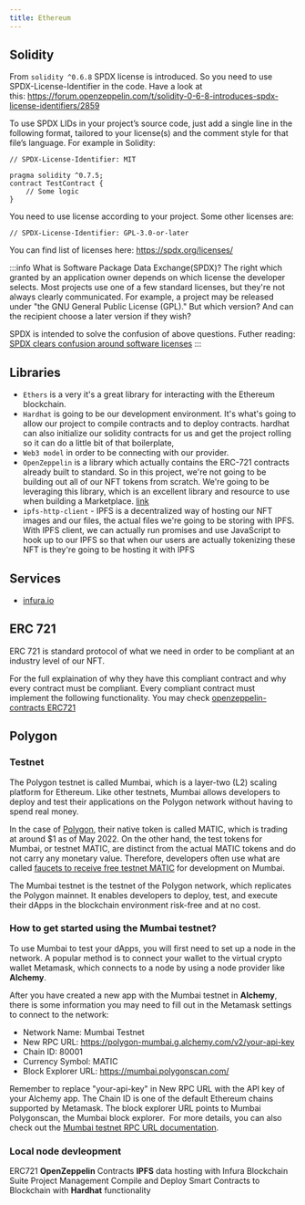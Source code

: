 ```yaml
---
title: Ethereum 
---
```


## Solidity

From `solidity ^0.6.8` SPDX license is introduced. So you need to use SPDX-License-Identifier in the code. Have a look at this: <https://forum.openzeppelin.com/t/solidity-0-6-8-introduces-spdx-license-identifiers/2859>

To use SPDX LIDs in your project’s source code,  just add a single line in the following format, tailored to your license(s) and the comment style for that file’s language.  For example in Solidity:
```
// SPDX-License-Identifier: MIT

pragma solidity ^0.7.5;
contract TestContract {
    // Some logic
}
```

You need to use license according to your project. Some other licenses are:
```
// SPDX-License-Identifier: GPL-3.0-or-later
```

You can find list of licenses here: <https://spdx.org/licenses/>

:::info What is Software Package Data Exchange(SPDX)?
The right which granted by an application owner depends on which license the developer selects. Most projects use one of a few standard licenses, but they're not always clearly communicated. For example, a project may be released under "the GNU General Public License (GPL)." But which version? And can the recipient choose a later version if they wish? 

SPDX is intended to solve the confusion of above questions. Futher reading: [SPDX clears confusion around software licenses](https://opensource.com/article/18/1/spdx-and-licensing)
:::

## Libraries

- `Ethers` is a very it's a great library for interacting with the Ethereum blockchain.
- `Hardhat` is going to be our development environment. It's what's going to allow our project to compile contracts and to deploy contracts.
hardhat can also initialize our solidity contracts for us and get the project rolling so it can do a little bit of that boilerplate, 
- `Web3 model` in order to be connecting with our provider.
- `OpenZeppelin` is a library which actually contains the ERC-721 contracts already built to standard. So in this project, we're not going to be building out all of our NFT tokens from scratch. We're going to be leveraging this library, which is an excellent library and resource to use when building a Marketplace. [link](https://docs.openzeppelin.com/contracts/2.x/)
- `ipfs-http-client` - IPFS is a decentralized way of hosting our NFT images and our files, the actual files we're going to be storing with IPFS. With IPFS client, we can actually run promises and use JavaScript to hook up to our IPFS so that when our users are actually tokenizing these NFT is they're going to be hosting it with IPFS

## Services

- [infura.io](https://infura.io/dashboard)


## ERC 721
ERC 721 is standard protocol of what we need in order to be compliant at an industry level of our NFT.

For the full explaination of why they have this compliant contract and why every contract must be compliant. Every compliant contract must implement the following functionality. You may check 
[openzeppelin-contracts ERC721](https://github.com/OpenZeppelin/openzeppelin-contracts/blob/master/contracts/token/ERC721/ERC721.sol)


## Polygon

### Testnet

The Polygon testnet is called Mumbai, which is a layer-two (L2) scaling platform for Ethereum. Like other testnets, Mumbai allows developers to deploy and test their applications on the Polygon network without having to spend real money. 

In the case of [Polygon](https://www.alchemy.com/overviews/mumbai-testnet#), their native token is called MATIC, which is trading at around $1 as of May 2022. On the other hand, the test tokens for Mumbai, or testnet MATIC, are distinct from the actual MATIC tokens and do not carry any monetary value. Therefore, developers often use what are called [faucets to receive free testnet MATIC](https://www.alchemy.com/overviews/mumbai-faucet) for development on Mumbai.

The Mumbai testnet is the testnet of the Polygon network, which replicates the Polygon mainnet. It enables developers to deploy, test, and execute their dApps in the blockchain environment risk-free and at no cost. 


### How to get started using the Mumbai testnet?

To use Mumbai to test your dApps, you will first need to set up a node in the network. A popular method is to connect your wallet to the virtual crypto wallet Metamask, which connects to a node by using a node provider like **Alchemy**.

After you have created a new app with the Mumbai testnet in **Alchemy**, there is some information you may need to fill out in the Metamask settings to connect to the network:

-   Network Name: Mumbai Testnet
-   New RPC URL: https://polygon-mumbai.g.alchemy.com/v2/your-api-key
-   Chain ID: 80001
-   Currency Symbol: MATIC
-   Block Explorer URL: https://mumbai.polygonscan.com/

Remember to replace "your-api-key" in New RPC URL with the API key of your Alchemy app. The Chain ID is one of the default Ethereum chains supported by Metamask. The block explorer URL points to Mumbai Polygonscan, the Mumbai block explorer.  For more details, you can also check out the [Mumbai testnet RPC URL documentation](https://docs.polygon.technology/docs/develop/network-details/network/).


### Local node devleopment

ERC721 **OpenZeppelin** Contracts
**IPFS** data hosting with Infura Blockchain Suite Project Management
Compile and Deploy Smart Contracts to Blockchain with **Hardhat** functionality